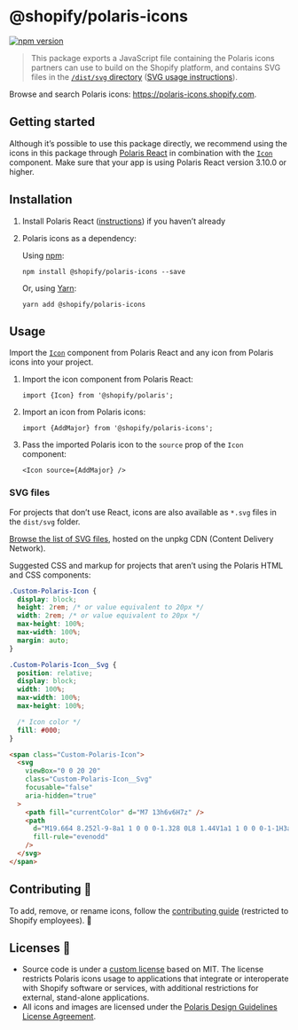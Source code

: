 # @shopify/polaris-icons

[![npm version](https://img.shields.io/npm/v/@shopify/polaris-icons.svg?style=flat)](https://www.npmjs.com/package/@shopify/polaris-icons)

> This package exports a JavaScript file containing the Polaris icons partners can use to build on the Shopify platform, and contains SVG files in the [`/dist/svg` directory](https://unpkg.com/@shopify/polaris-icons/dist/svg/) ([SVG usage instructions](#svg-files)).

Browse and search Polaris icons: <https://polaris-icons.shopify.com>.

## Getting started

Although it’s possible to use this package directly, we recommend using the icons in this package through [Polaris React](https://github.com/Shopify/polaris-react) in combination with the [`Icon`](https://polaris.shopify.com/components/images-and-icons/icon) component. Make sure that your app is using Polaris React version 3.10.0 or higher.

## Installation

1. Install Polaris React ([instructions](https://polaris.shopify.com/components/get-started)) if you haven’t already
2. Polaris icons as a dependency:

   Using [npm](https://www.npmjs.com/):

   ```
   npm install @shopify/polaris-icons --save
   ```

   Or, using [Yarn](https://yarnpkg.com/en/):

   ```
   yarn add @shopify/polaris-icons
   ```

## Usage

Import the [`Icon`](https://polaris.shopify.com/components/images-and-icons/icon) component from Polaris React and any icon from Polaris icons into your project.

1. Import the icon component from Polaris React:

   ```tsx
   import {Icon} from '@shopify/polaris';
   ```

2. Import an icon from Polaris icons:

   ```tsx
   import {AddMajor} from '@shopify/polaris-icons';
   ```

3. Pass the imported Polaris icon to the `source` prop of the `Icon` component:

   ```tsx
   <Icon source={AddMajor} />
   ```

### SVG files

For projects that don’t use React, icons are also available as `*.svg` files in the `dist/svg` folder.

[Browse the list of SVG files](https://unpkg.com/@shopify/polaris-icons/dist/svg/), hosted on the unpkg CDN (Content Delivery Network).

Suggested CSS and markup for projects that aren’t using the Polaris HTML and CSS components:

```css
.Custom-Polaris-Icon {
  display: block;
  height: 2rem; /* or value equivalent to 20px */
  width: 2rem; /* or value equivalent to 20px */
  max-height: 100%;
  max-width: 100%;
  margin: auto;
}

.Custom-Polaris-Icon__Svg {
  position: relative;
  display: block;
  width: 100%;
  max-width: 100%;
  max-height: 100%;

  /* Icon color */
  fill: #000;
}
```

```html
<span class="Custom-Polaris-Icon">
  <svg
    viewBox="0 0 20 20"
    class="Custom-Polaris-Icon__Svg"
    focusable="false"
    aria-hidden="true"
  >
    <path fill="currentColor" d="M7 13h6v6H7z" />
    <path
      d="M19.664 8.252l-9-8a1 1 0 0 0-1.328 0L8 1.44V1a1 1 0 0 0-1-1H3a1 1 0 0 0-1 1v5.773L.336 8.252a1.001 1.001 0 0 0 1.328 1.496L2 9.449V19a1 1 0 0 0 1 1h14a1 1 0 0 0 1-1V9.449l.336.299a.997.997 0 0 0 1.411-.083 1.001 1.001 0 0 0-.083-1.413zM16 18h-2v-5a1 1 0 0 0-1-1H7a1 1 0 0 0-1 1v5H4V7.671l6-5.333 6 5.333V18zm-8 0v-4h4v4H8zM4 2h2v1.218L4 4.996V2z"
      fill-rule="evenodd"
    />
  </svg>
</span>
```

## Contributing 🙌

To add, remove, or rename icons, follow the [contributing guide](https://github.com/Shopify/polaris-icons/blob/main/CONTRIBUTING.md) (restricted to Shopify employees). 👀

## Licenses 📝

- Source code is under a [custom license](https://unpkg.com/browse/@shopify/polaris-icons/LICENSE.md) based on MIT. The license restricts Polaris icons usage to applications that integrate or interoperate with Shopify software or services, with additional restrictions for external, stand-alone applications.
- All icons and images are licensed under the [Polaris Design Guidelines License Agreement](https://polaris.shopify.com/legal/license).
